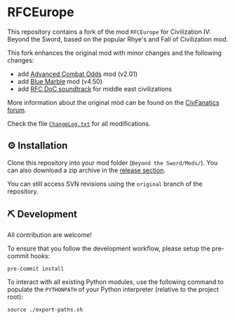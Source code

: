 # RFCEurope

This repository contains a fork of the mod `RFCEurope` for Civilization IV: Beyond the Sword, based on the popular Rhye's and Fall of Civilization mod.

This fork enhances the original mod with minor changes and the following changes:

- add [Advanced Combat Odds](https://forums.civfanatics.com/threads/pieceofminds-advanced-combat-odds.310415/) mod (v2.01)
- add [Blue Marble](https://www.civfanatics.net/bluemarble/content/index.php) mod (v4.50)
- add [RFC DoC soundtrack](https://github.com/dguenms/DoC-Soundtrack/) for middle east civilizations

More information about the original mod can be found on the [CivFanatics forum](https://forums.civfanatics.com/forums/rhyes-and-fall-europe.386/).

Check the file [`ChangeLog.txt`](https://github.com/VDuchauffour/RFCEurope/blob/main/ChangeLog.txt) for all modifications.

## ️⚙️ Installation

Clone this repository into your mod folder (`Beyond the Sword/Mods/`).
You can also download a zip archive in the [release section](https://github.com/VDuchauffour/RFCEurope/releases).

You can still access SVN revisions using the `original` branch of the repository.

## ⛏️ Development

All contribution are welcome!

To ensure that you follow the development workflow, please setup the pre-commit hooks:

```shell
pre-commit install
```

To interact with all existing Python modules, use the following command to populate the `PYTHONPATH` of your Python interpreter (relative to the project root):

```shell
source ./export-paths.sh
```
